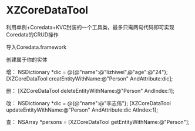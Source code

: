 # XZCoreDataTool
利用单例+Coredata+KVC封装的一个工具类，最多只需两句代码即可实现Coredata的CRUD操作


导入Coredata.framework

创建属于你的实体 

增：
NSDictionary *dic = @{@"name":@"lizhiwei",@"age":@"24"};
    [XZCoreDataTool creatEntityWithName:@"Person" AndAttribute:dic];
    
删：
    [XZCoreDataTool deleteEntityWithName:@"Person" AndIndex:1];

改：
NSDictionary *dic = @{@"name":@"李志伟"};
    [XZCoreDataTool updateEntityWithName:@"Person" AndAttribute:dic AtIndex:1];
    
查：
NSArray *persons = [XZCoreDataTool getEntityWithName:@"Person"];
